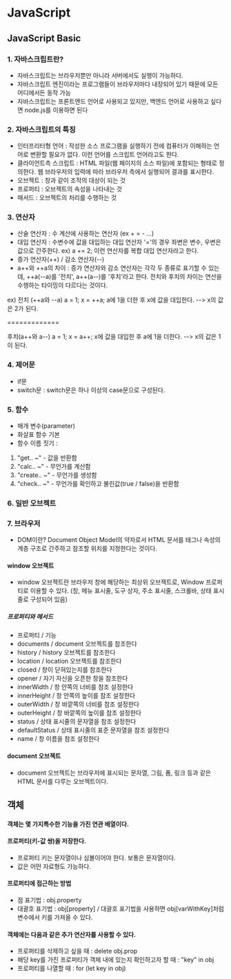 # JavaScript

## JavaScript Basic

### 1. 자바스크립트란?
- 자바스크립트는 브라우저뿐만 아니라 서버에서도 실행이 가능하다. 
- 자바스크립트 엔진이라는 프로그램들이 브라우저마다 내장되어 있기 때문에 모든 어디에서든 동작 가능 
- 자바스크립트는 프론트엔드 언어로 사용되고 있지만, 백엔드 언어로 사용하고 싶다면 node.js를 이용하면 된다

### 2. 자바스크립트의 특징
- 인터프리터형 언어 : 작성한 소스 프로그램을 실행하기 전에 컴퓨터가 이해하는 언어로 변환할 필요가 없다. 이런 언어를 스크립트 언어라고도 한다.
- 클라이언트측 스크립트 : HTML  파일(웹 페이지의 소스 파일)에 포함되는 형태로 정의한다. 웹 브라우저의 입력에 따라 브라우저 측에서 실행되어 결과를 표시한다.
- 오브젝트 : 창과 같이 조작의 대상이 되는 것
- 프로퍼티 : 오브젝트의 속성을 나타내는 것
- 매서드 : 오브젝트의 처리를 수행하는 것 

### 3. 연산자 
- 산술 연산자 : 수 계산에 사용하는 연산자 (ex + = - ...)
- 대입 연산자 : 수변수에 값을 대입하는 대입 연산자 '='의 경우 좌변은 변수, 우변은 값으로 간주한다.
ex) a += 2; 이런 연산자를 복합 대입 연산자라고 한다.
- 증가 연산자(++) / 감소 연산자(--)
- a++와 ++a의 차이
: 증가 연산자와 감소 연산자는 각각 두 종류로 표기할 수 있는데, ++a(--a)를 '전치', a++(a--)를 '후치'라고 한다. 전치와 후치의 차이는 연산을 수행하는 타이밍이 다르다는 것이다.

ex) 
전치 (++a와 --a)
a = 1;
x = ++a;
a에 1을 더한 후 x에 값을 대입한다. --> x의 값은 2가 된다.

=============

후치(a++와 a--)
a = 1;
x = a++;
x에 값을 대입한 후 a에 1을 더한다. --> x의 값은 1이 된다.

### 4. 제어문 
- if문
- switch문 : switch문은 하나 이상의 case문으로 구성된다. 

### 5. 함수

- 매개 변수(parameter)
- 화살표 함수 기본
- 함수 이름 짓기 :
1. "get.. ~" - 값을 반환함
2. "calc.. ~" - 무언가를 계산함 
3. "create.. ~" -   무언가를 생성함
4. "check.. ~" - 무언가를 확인하고 불린값(true / false)을 반환함

### 6. 일반 오브젝트


### 7. 브라우저

- DOM이란? Document Object Model의 약자로서 HTML 문서를 태그나 속성의 계층 구조로 간주하고 참조할 위치를 지정한다는 것이다.

#### window 오브젝트 
- window 오브젝트란 브라우저 창에 해당하는 최상위 오브젝트로, Window 프로퍼티로 이용할 수 있다. (창, 메뉴 표시줄, 도구 상자, 주소 표시줄, 스크롤바, 상태 표시줄로 구성되어 있음)
##### 프로퍼티와 메서드
- 프로퍼티  / 기능
- documents / document 오브젝트를 참조한다
- history / history 오브젝트를 참조한다
- location / location 오브젝트를 참조한다
- closed / 창이 닫혀있는지를 참조한다
- opener / 자기 자신을 오픈한 창을 참조한다
- innerWidth / 창 안쪽의 너비를 참조 설정한다
- innerHeight / 창 안쪽의 높이를 참조 설정한다
- outerWidth / 창 바깥쪽의 너비를 참조 설정한다
- outerHeight / 창 바깥쪽의 높이를 참조 설정한다
- status / 상태 표시줄의 문자열을 참조 설정한다
- defaultStatus / 상태 표시줄의 표준 문자열을 참조 설정한다
- name / 창 이름을 참조 설정한다

#### document 오브젝트
- document 오브젝트는 브라우저에 표시되는 문자열, 그림, 폼, 링크 등과 같은 HTML 문서를 다루는 오브젝트이다.


## 객체
#### 객체는 몇 가지특수한 기능을 가진 연관 배열이다.
#### 프로퍼티(키-값 쌍)을 저장한다.
- 프로퍼티 키는 문자열이나 심볼이어야 한다. 보통은 문자열이다.
- 값은 어떤 자료형도 가능하다.

#### 프로퍼티에 접근하는 방법
- 점 표기법 : obj.property
- 대괄호 표기법 : obj[property] / 대괄호 표기법을 사용하면 obj[varWithKey]처럼 변수에서 키를 가져올 수 있다.

#### 객체에는 다음과 같은 추가 연산자를 사용할 수 있다.
- 프로퍼티를 삭제하고 싶을 때 : delete obj.prop
- 해당 key를 가진 프로퍼티가 객체 내에 있는지 확인하고자 할 때 : "key" in obj 
- 프로퍼티를 나열할 때 : for (let key in obj)
